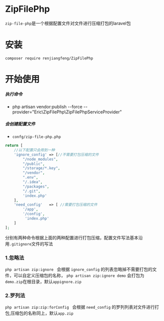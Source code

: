 # ZipFilePhp
`zip-file-php`是一个根据配置文件对文件进行压缩打包的laravel包


# 安装

`composer require renjiangfeng/ZipFilePhp`


# 开始使用

##### 执行命令

*  php artisan vendor:publish --force --provider="Eric\ZipFilePhp\ZipFilePhpServiceProvider" 


##### 会创建配置文件
* `confg/zip-file-php.php`

```php
return [
    //以下配置只会用到一种
    'ignore_config' => [//不需要打包压缩的文件
        "/node_modules",
        "/public",
        "/storage/*.key",
        "/vendor",
        ".env",
        "/.idea",
        "/packages",
        "/.git",
        'index.php'
    ],
    'need_config'   => [ //需要打包压缩的文件
        '/app',
        '/config',
         'index.php'
    ]
];
```
分别有两种命令根据上面的两种配置进行打包压缩，配置文件写法基本沿用`.gitignore`文件的写法

### 1.忽略法
`php artisan zip:ignore ` 会根据 `ignore_config` 的列表忽略掉不需要打包的文件，可以自定义压缩包的名称，
`php artisan zip:ignore demo` 会打包为`demo.zip`在根目录，默认`appignore.zip`

### 2.罗列法
`php artisan zip:zip:forConfig ` 会根据 `need_config` 的罗列列表对文件进行打包,压缩包的名称同上，默认`app.zip`

